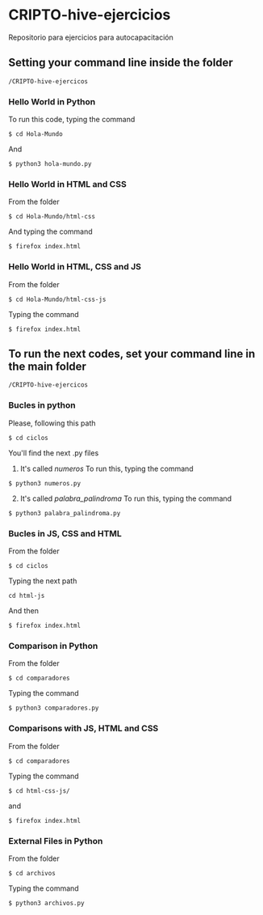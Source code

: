 # CRIPTO-hive-ejercicios
Repositorio para ejercicios para autocapacitación

## Setting your command line inside the folder
```
/CRIPTO-hive-ejercicos
```

### Hello World in Python
To run this code, typing the command
```
$ cd Hola-Mundo
```
And 
```
$ python3 hola-mundo.py
```

### Hello World in HTML and CSS
From the folder
```
$ cd Hola-Mundo/html-css
```
And typing the command
```
$ firefox index.html
```

### Hello World in HTML, CSS and JS
From the folder
```
$ cd Hola-Mundo/html-css-js
```
Typing the command
```
$ firefox index.html
```

## To run the next codes, set your command line in the main folder
```
/CRIPTO-hive-ejercicos
```

### Bucles in python
Please, following this path
```
$ cd ciclos
```
You'll find the next .py files
1. It's called *numeros*
  To run this, typing the command
  ```
  $ python3 numeros.py
  ```
2. It's called *palabra_palindroma*
  To run this, typing the command
  ```
  $ python3 palabra_palindroma.py
  ```

### Bucles in JS, CSS and HTML
From the folder
```
$ cd ciclos
```
Typing the next path
```
cd html-js
```
And then
```
$ firefox index.html
```

### Comparison in Python
From the folder
```
$ cd comparadores
```
Typing the command
```
$ python3 comparadores.py
```
### Comparisons with JS, HTML and CSS
From the folder
```
$ cd comparadores
```
Typing the command
```
$ cd html-css-js/
```
and
```
$ firefox index.html
```

### External Files in Python
From the folder
```
$ cd archivos
```
Typing the command
```
$ python3 archivos.py
```



